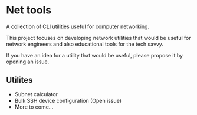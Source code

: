 # Net tools
A collection of CLI utilities useful for computer networking.

This project focuses on developing network utilities that would be useful for network engineers and also educational tools for the tech savvy.

If you have an idea for a utility that would be useful, please propose it by opening an issue.

## Utilites
- Subnet calculator
- Bulk SSH device configuration (Open issue)
- More to come...